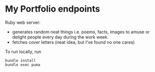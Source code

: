 # My Portfolio endpoints

Ruby web server:

- generates random neat things i.e. poems, facts, images to amuse or delight people every day during the work week.
- fetches cover letters (neat idea, but I've found no one cares)

To run locally, run

```
bundle install
bundle exec puma
```